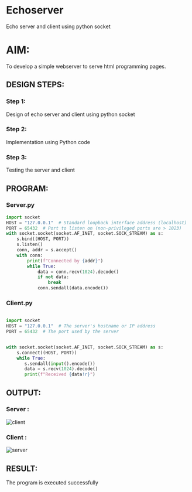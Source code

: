 # Echoserver
Echo server and client using python socket

# AIM:

To develop a simple webserver to serve html programming pages.

## DESIGN STEPS:

### Step 1:

Design of echo server and client using python socket

### Step 2:

Implementation using Python code

### Step 3:

Testing the server and client 

## PROGRAM:
### Server.py
```python
import socket
HOST = "127.0.0.1"  # Standard loopback interface address (localhost)
PORT = 65432  # Port to listen on (non-privileged ports are > 1023)
with socket.socket(socket.AF_INET, socket.SOCK_STREAM) as s:
    s.bind((HOST, PORT))
    s.listen()
    conn, addr = s.accept()
    with conn:
        print(f"Connected by {addr}")
        while True:
            data = conn.recv(1024).decode()
            if not data:
                break
            conn.sendall(data.encode())
```
### Client.py
```python
   
import socket
HOST = "127.0.0.1"  # The server's hostname or IP address
PORT = 65432  # The port used by the server


with socket.socket(socket.AF_INET, socket.SOCK_STREAM) as s:
    s.connect((HOST, PORT))
    while True:
       s.sendall(input().encode()) 
       data = s.recv(1024).decode()
       print(f"Received {data!r}")
```         
## OUTPUT:
### Server :
![client](https://github.com/Shree-Ram-R/Ethicka-Hacking-Techniques---19CS417-/assets/121288490/c167a5e2-075d-4c8d-b5c9-6cecbbc50512)



### Client :
![server](https://github.com/Shree-Ram-R/Ethicka-Hacking-Techniques---19CS417-/assets/121288490/d6767b96-12d5-40ec-9666-343b55f81908)

## RESULT:
The program is executed successfully
